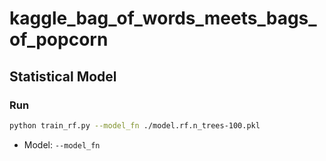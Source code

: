 # kaggle_bag_of_words_meets_bags_of_popcorn

## Statistical Model
### Run

```bash
python train_rf.py --model_fn ./model.rf.n_trees-100.pkl
```

- Model: `--model_fn`